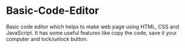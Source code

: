 # Basic-Code-Editor
Basic code editor which helps to make web page using HTML, CSS and JavaScript. It has some useful features like copy the code, save it your computer and lock/unlock button.
